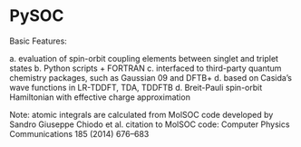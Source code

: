 # PySOC

Basic Features:

a. evaluation of spin-orbit coupling elements between singlet and triplet states
b. Python scripts + FORTRAN
c. interfaced to third-party quantum chemistry packages, such as Gaussian 09 and DFTB+
d. based on Casida’s wave functions in LR-TDDFT, TDA, TDDFTB
d. Breit-Pauli spin-orbit Hamiltonian with effective charge approximation 

Note:
   atomic integrals are calculated from MolSOC code developed by Sandro Giuseppe Chiodo et al.
   citation to MolSOC code: Computer Physics Communications 185 (2014) 676–683
